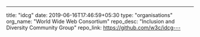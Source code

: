 ---
title: "idcg"
date: 2019-06-16T17:46:59+05:30
type: "organisations"
org_name: "World Wide Web Consortium"
repo_desc: "Inclusion and Diversity Community Group"
repo_link: https://github.com/w3c/idcg---